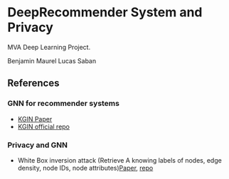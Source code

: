 # DeepRecommender System and Privacy 

MVA Deep Learning Project. 

Benjamin Maurel 
Lucas Saban

## References

### GNN for recommender systems

* [KGIN Paper](https://arxiv.org/abs/2102.07057)
* [KGIN official repo](https://github.com/huangtinglin/Knowledge_Graph_based_Intent_Network)
  
### Privacy and GNN 
*  White Box inversion attack (Retrieve A knowing labels of nodes, edge density, node IDs, node attributes)[Paper](https://www.ijcai.org/proceedings/2021/0516.pdf), [repo](https://github.com/zaixizhang/GraphMI)

